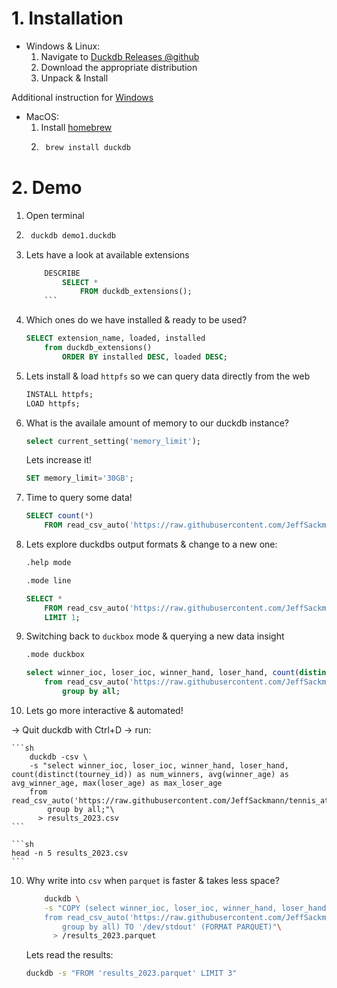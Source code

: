 # 1. Installation

- Windows & Linux:
    1. Navigate to [Duckdb Releases @github](https://github.com/duckdb/duckdb/releases)
    2. Download the appropriate distribution
    3. Unpack & Install

Additional instruction for [Windows](https://duckdb.org/docs/installation/?version=latest&environment=cli&installer=binary&platform=win)

- MacOS: 
    1. Install [homebrew](https://brew.sh)
    2. ```sh 
        brew install duckdb
        ```

# 2. Demo

1. Open terminal

2. ```sh
    duckdb demo1.duckdb
    ```

3. Lets have a look at available extensions 
    ```sql
        DESCRIBE
            SELECT *
                FROM duckdb_extensions();
        ```

4. Which ones do we have installed & ready to be used?
    ```sql
    SELECT extension_name, loaded, installed 
        from duckdb_extensions()
            ORDER BY installed DESC, loaded DESC;
    ```

5. Lets install & load `httpfs` so we can query data directly from the web
    ```sql
    INSTALL httpfs; 
    LOAD httpfs;
    ```

6. What is the availale amount of memory to our duckdb instance?
    ```sql
    select current_setting('memory_limit');
    ```
    Lets increase it!

    ```sql
    SET memory_limit='30GB';
    ```

6. Time to query some data!

    ```sql
    SELECT count(*)
        FROM read_csv_auto('https://raw.githubusercontent.com/JeffSackmann/tennis_atp/master/atp_matches_2023.csv');
    ```

7. Lets explore duckdbs output formats & change to a new one:

    ```sh
    .help mode
    ```

    ```sh
    .mode line
    ```

    ```sql
    SELECT * 
        FROM read_csv_auto('https://raw.githubusercontent.com/JeffSackmann/tennis_atp/master/atp_matches_2023.csv')
        LIMIT 1;
    ```

8. Switching back to `duckbox` mode & querying a new data insight
    ```sh
    .mode duckbox
    ```

    ```sql
    select winner_ioc, loser_ioc, winner_hand, loser_hand, count(distinct(tourney_id)) as num_winners, avg(winner_age) as avg_winner_age, max(loser_age) as max_loser_age
        from read_csv_auto('https://raw.githubusercontent.com/JeffSackmann/tennis_atp/master/atp_matches_2023.csv')
            group by all;
    ```

9. Lets go more interactive & automated!

-> Quit duckdb with Ctrl+D
-> run:

    ```sh
        duckdb -csv \
        -s "select winner_ioc, loser_ioc, winner_hand, loser_hand, count(distinct(tourney_id)) as num_winners, avg(winner_age) as avg_winner_age, max(loser_age) as max_loser_age
        from read_csv_auto('https://raw.githubusercontent.com/JeffSackmann/tennis_atp/master/atp_matches_2023.csv')
            group by all;"\
          > results_2023.csv
    ```

    ```sh
    head -n 5 results_2023.csv
    ```

10. Why write into `csv` when `parquet` is faster & takes less space?
    
    ```sh
        duckdb \
        -s "COPY (select winner_ioc, loser_ioc, winner_hand, loser_hand, count(distinct(tourney_id)) as num_winners, avg(winner_age) as avg_winner_age, max(loser_age) as max_loser_age
        from read_csv_auto('https://raw.githubusercontent.com/JeffSackmann/tennis_atp/master/atp_matches_2023.csv')
            group by all) TO '/dev/stdout' (FORMAT PARQUET)"\
          > /results_2023.parquet
    ```

    Lets read the results:
    ```sh
    duckdb -s "FROM 'results_2023.parquet' LIMIT 3"
    ```